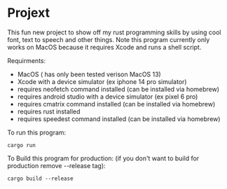 # Projext

This fun new project to show off my rust programming skills by using cool font, text to speech and other things. Note this program currently only works on MacOS because it requires Xcode and runs a shell script. 

Requirments:
- MacOS ( has only been tested verison MacOS 13)
- Xcode with a device simulator (ex iphone 14 pro simulator)
- requires neofetch command installed (can be installed via homebrew)
- requires android studio with a device simulator (ex pixel 6 pro)
- requires cmatrix command installed (can be installed via homebrew)
- requires rust installed
- requires speedest command installed (can be installed via homebrew)

To run this program:
```
cargo run 
```
To Build this program for production: (if you don't want to build for production remove --release tag): 
```
cargo build --release
```
